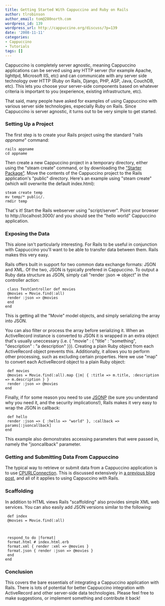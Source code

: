 ```yaml
---
title: Getting Started With Cappuccino and Ruby on Rails
author: tlrobinson
author_email: tom@280north.com
wordpress_id: 139
wordpress_url: http://cappuccino.org/discuss/?p=139
date: '2008-11-11'
categories:
- Cappuccino
- Tutorials
tags: []
---
```



Cappuccino is completely server agnostic, meaning Cappuccino applications can be served using any HTTP server (for example Apache, lighttpd, Microsoft IIS, etc) and can communicate with any server side technology over HTTP (Ruby on Rails, Django, PHP, ASP, Java, CouchDB, etc). This lets you choose your server-side components based on whatever criteria is important to you (experience, existing infrastructure, etc).

That said, many people have asked for examples of using Cappuccino with various server side technologies, especially Ruby on Rails. Since Cappuccino is server agnostic, it turns out to be very simple to get started.

### Setting Up a Project

The first step is to create your Rails project using the standard "rails _appname_" command:

	rails appname   
	cd appname

Then create a new Cappuccino project in a temporary directory, either using the "steam create" command, or by downloading the ["Starter Package"](http://cappuccino.org/download/). Move the contents of the Cappuccino project to the Rails application's "public" directory. Here's an example using "steam create" (which will overwrite the default index.html):

	steam create temp   
	mv temp/* public/.   
	rmdir temp

That's it! Start the Rails webserver using "script/server". Point your browser to http://localhost:3000/ and you should see the "hello world" Cappuccino application.

### Exposing the Data

This alone isn't particularly interesting. For Rails to be useful in conjunction with Cappuccino you'll want to be able to transfer data between them. Rails makes this very easy.

Rails offers built in support for two common data exchange formats: JSON and XML. Of the two, JSON is typically prefered in Cappuccino. To output a Ruby data structure as JSON, simply call "render :json => object" in the controller action:

	 class TestController def movies   
	 @movies = Movie.find(:all)   
	 render :json => @movies   
	 end   
	end   
	

This is getting all the "Movie" model objects, and simply serializing the array into JSON.

You can also filter or process the array before serializing it. When an ActiveRecord instance is converted to JSON it is wrapped in an extra object that's usually uneccessary (i.e. { "movie" : { "title" : "something", "description" : "a description" }}). Creating a plain Ruby object from each ActiveRecord object prevents this. Additionally, it allows you to perform other processing, such as excluding certain properties. Here we use "map" to convert each ActiveRecord object to a plain Ruby object:

	 def movies   
	 @movies = Movie.find(:all).map {|m| { :title => m.title, :description => m.description } }   
	 render :json => @movies   
	end   
	

Finally, if for some reason you need to use [JSONP](http://cappuccino.org/discuss/2008/10/08/xmlhttprequest-jsonp-cappuccino/) (be sure you understand why you need it, and the security implications!), Rails makes it very easy to wrap the JSON in callback:

	 def hello   
	 render :json => { :hello => "world" }, :callback => params[:jsoncallback]   
	end   
	

This example also demonstrates accessing parameters that were passed in, namely the "jsoncallback" parameter.

### Getting and Submitting Data From Cappuccino

The typical way to retrieve or submit data from a Cappuccino application is to use [CPURLConnection](http://cappuccino.org/learn/documentation/classes/CPURLConnection.html). This is discussed extensively in [a previous blog post](http://cappuccino.org/discuss/2008/10/08/xmlhttprequest-jsonp-cappuccino/), and all of it applies to using Cappuccino with Rails.

### Scaffolding

In addition to HTML views Rails "scaffolding" also provides simple XML web services. You can also easily add JSON versions similar to the following:

	 def index   
	 @movies = Movie.find(:all)
	
	
	
	 respond_to do |format|   
	 format.html # index.html.erb   
	 format.xml { render :xml => @movies }   
	 format.json { render :json => @movies }   
	 end   
	end   
	
	
	

### Conclusion

This covers the bare essentials of integrating a Cappuccino application with Rails. There is lots of potential for better Cappuccino integration with ActiveRecord and other server-side data technologies. Please feel free to make suggestions, or implement something and contribute it back!



